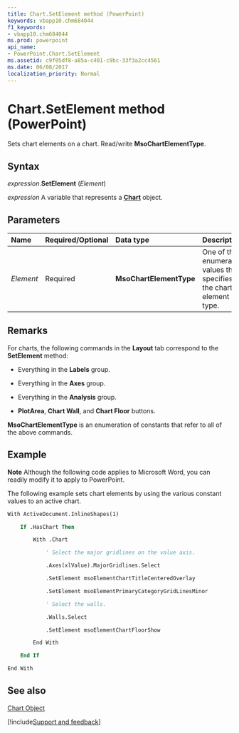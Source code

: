 ```yaml
---
title: Chart.SetElement method (PowerPoint)
keywords: vbapp10.chm684044
f1_keywords:
- vbapp10.chm684044
ms.prod: powerpoint
api_name:
- PowerPoint.Chart.SetElement
ms.assetid: c9f05df8-a85a-c401-c9bc-33f3a2cc4561
ms.date: 06/08/2017
localization_priority: Normal
---
```



# Chart.SetElement method (PowerPoint)

Sets chart elements on a chart. Read/write  **MsoChartElementType**.


## Syntax

_expression_.**SetElement** (_Element_)

_expression_ A variable that represents a **[Chart](PowerPoint.Chart.md)** object.


## Parameters



|Name|Required/Optional|Data type|Description|
|:-----|:-----|:-----|:-----|
| _Element_|Required|**MsoChartElementType**|One of the enumeration values that specifies the chart element type.|

## Remarks

For charts, the following commands in the  **Layout** tab correspond to the **SetElement** method:


- Everything in the  **Labels** group.
    
- Everything in the  **Axes** group.
    
- Everything in the  **Analysis** group.
    
-  **PlotArea**,  **Chart Wall**, and  **Chart Floor** buttons.
    


 **MsoChartElementType** is an enumeration of constants that refer to all of the above commands.


## Example




 **Note**  Although the following code applies to Microsoft Word, you can readily modify it to apply to PowerPoint.

The following example sets chart elements by using the various constant values to an active chart.




```vb
With ActiveDocument.InlineShapes(1)

    If .HasChart Then

        With .Chart

            ' Select the major gridlines on the value axis.

            .Axes(xlValue).MajorGridlines.Select

            .SetElement msoElementChartTitleCenteredOverlay

            .SetElement msoElementPrimaryCategoryGridLinesMinor

            ' Select the walls.

            .Walls.Select

            .SetElement msoElementChartFloorShow

        End With

    End If

End With


```


## See also


[Chart Object](PowerPoint.Chart.md)

[!include[Support and feedback](~/includes/feedback-boilerplate.md)]